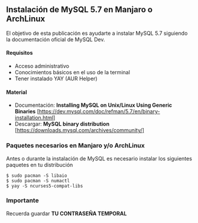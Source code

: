 ## Instalación de MySQL 5.7 en Manjaro o ArchLinux

El objetivo de esta publicación es ayudarte a instalar MySQL 5.7 siguiendo la documentación oficial de MySQL Dev.

#### Requisitos

- Acceso administrativo
- Conocimientos básicos en el uso de la terminal
- Tener instalado YAY (AUR Helper)

#### Material 

- Documentación: **Installing MySQL on Unix/Linux Using Generic Binaries** [https://dev.mysql.com/doc/refman/5.7/en/binary-installation.html]
- Descargar: **MySQL binary distribution** [https://downloads.mysql.com/archives/community/]

### Paquetes necesarios en Manjaro y/o ArchLinux

Antes o durante la instalación de MySQL es necesario instalar los siguientes paquetes en tu distribución

```
$ sudo pacman -S libaio
$ sudo pacman -S numactl
$ yay -S ncurses5-compat-libs
```

### Importante

Recuerda guardar **TU CONTRASEÑA TEMPORAL**
